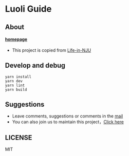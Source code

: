 # Luoli Guide

## About

#### [homepage](https://github.com/gaoajia/LuoLi-Guide)

- This project is copied from [Life-in-NJU](https://github.com/idealclover/Life-in-NJU)

## Develop and debug


```
yarn install
yarn dev
yarn lint
yarn build

```

## Suggestions 

- Leave comments, suggestions or comments in the [mail](mailto:lug@litunix.org)
- You can also join us to maintain this project，[Click here](http://wpa.qq.com/msgrd?v=3&amp;uin=2949970175&amp;site=qq&amp;menu=yes)


## LICENSE

MIT
